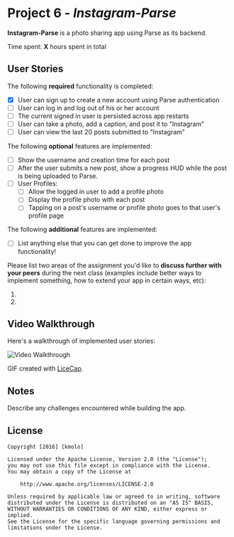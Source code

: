 # Project 6 - *Instagram-Parse*

**Instagram-Parse** is a photo sharing app using Parse as its backend.

Time spent: **X** hours spent in total

## User Stories

The following **required** functionality is completed:

- [x] User can sign up to create a new account using Parse authentication
- [ ] User can log in and log out of his or her account
- [ ] The current signed in user is persisted across app restarts
- [ ] User can take a photo, add a caption, and post it to "Instagram"
- [ ] User can view the last 20 posts submitted to "Instagram"

The following **optional** features are implemented:

- [ ] Show the username and creation time for each post
- [ ] After the user submits a new post, show a progress HUD while the post is being uploaded to Parse.
- [ ] User Profiles:
   - [ ] Allow the logged in user to add a profile photo
   - [ ] Display the profile photo with each post
   - [ ] Tapping on a post's username or profile photo goes to that user's profile page

The following **additional** features are implemented:

- [ ] List anything else that you can get done to improve the app functionality!

Please list two areas of the assignment you'd like to **discuss further with your peers** during the next class (examples include better ways to implement something, how to extend your app in certain ways, etc):

1. 
2. 

## Video Walkthrough 

Here's a walkthrough of implemented user stories:

<img src='http://i.imgur.com/link/to/your/gif/file.gif' title='Video Walkthrough' width='' alt='Video Walkthrough' />

GIF created with [LiceCap](http://www.cockos.com/licecap/).

## Notes

Describe any challenges encountered while building the app.

## License

    Copyright [2016] [kmolo]

    Licensed under the Apache License, Version 2.0 (the "License");
    you may not use this file except in compliance with the License.
    You may obtain a copy of the License at

        http://www.apache.org/licenses/LICENSE-2.0

    Unless required by applicable law or agreed to in writing, software
    distributed under the License is distributed on an "AS IS" BASIS,
    WITHOUT WARRANTIES OR CONDITIONS OF ANY KIND, either express or implied.
    See the License for the specific language governing permissions and
    limitations under the License.
